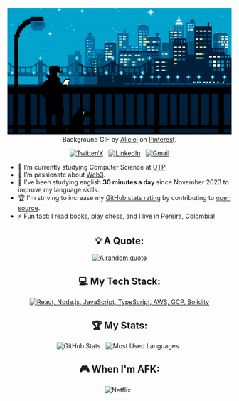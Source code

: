 <div align="center">

[![Hello World, I'm Juan José!](assets/header.gif)](https://github.com/JuanSierra16)
Background GIF by [Aliciel](https://www.pinterest.com/pin/5277724550564022/) on [Pinterest](https://www.pinterest.com/).

[![Twitter/X](https://skillicons.dev/icons?i=twitter)](https://twitter.com/TheJuan116) &nbsp;
[![LinkedIn](https://skillicons.dev/icons?i=linkedin)](https://www.linkedin.com/in/juan-jose-sierra-dev/) &nbsp;
[![Gmail](https://skillicons.dev/icons?i=gmail)](mailto:juanjose.sierra@utp.edu.co?subject=Hello%20Juan,%20From%20Github)

</div>

- 🔭 I’m currently studying Computer Science at [UTP](https://www.utp.edu.co).
- 🌱 I’m passionate about [Web3](https://ethereum.org/en/web3/).
- 📝 I've been studying english **30 minutes a day** since November 2023 to improve my language skills.
- 🏆 I'm striving to increase my [GitHub stats rating](#🏆-my-stats) by contributing to [open source](https://opensource.com/resources/what-open-source).
- ⚡ Fun fact: I read books, play chess, and I live in Pereira, Colombia!

<div align="center">

## 💡 A Quote:

[![A random quote](https://quotes-github-readme.vercel.app/api?type=horizontal&theme=dark)](https://github.com/piyushsuthar/github-readme-quotes)

## 💻 My Tech Stack:

[![React, Node.js, JavaScript, TypeScript, AWS, GCP, Solidity](https://skillicons.dev/icons?i=react,nodejs,js,ts,aws,gcp,solidity)](https://skillicons.dev)


## 🏆 My Stats:

<p>
    <img height=175 alt="GitHub Stats" src="https://github-readme-stats.vercel.app/api?username=JuanSierra16&show_icons=true&count_private=true&theme=dark" />&nbsp;&nbsp;
    <img height=175 alt="Most Used Languages" src="https://github-readme-stats.vercel.app/api/top-langs/?username=JuanSierra16&layout=compact&theme=dark" />&nbsp;&nbsp;
</p>


## 🎮 When I'm AFK:

![Netflix](https://img.shields.io/badge/Netflix-E50914?style=for-the-badge&logo=netflix&logoColor=white) &nbsp;

</div>
